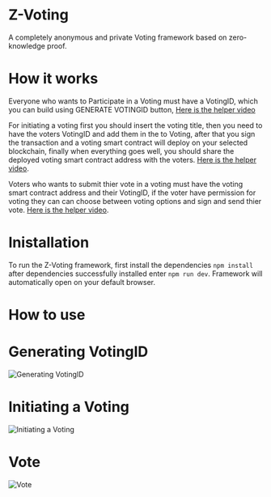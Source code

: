 # Z-Voting
A completely anonymous and private Voting framework based on zero-knowledge proof.

# How it works
Everyone who wants to Participate in a Voting must have a VotingID, which you can build using GENERATE VOTINGID button, [Here is the helper video](https://github.com/AMIRKHANEF/ZK-Gasless-Voting#generating-votingid)

For initiating a voting first you should insert the voting title, then you need to have the voters VotingID and add them in the to Voting, after that you sign the transaction and a voting smart contract will deploy on your selected blockchain, finally when everything goes well, you should share the deployed voting smart contract address with the voters. [Here is the helper video](https://github.com/AMIRKHANEF/ZK-Gasless-Voting#initiating-a-voting).

Voters who wants to submit thier vote in a voting must have the voting smart contract address and their VotingID, if the voter have permission for voting they can can choose between voting options and sign and send thier vote. [Here is the helper video](https://github.com/AMIRKHANEF/ZK-Gasless-Voting#vote).

# Inistallation
To run the Z-Voting framework, first install the dependencies `npm install` after dependencies successfully installed enter `npm run dev`.
Framework will automatically open on your default browser.

# How to use
# Generating VotingID
![Generating VotingID](https://github.com/AMIRKHANEF/ZK-Gasless-Voting/blob/751fabdf7d9d1fa1fc620c39cc69d23247d9eab7/gifs/generateVotingID.gif)

# Initiating a Voting
![Initiating a Voting](https://github.com/AMIRKHANEF/ZK-Gasless-Voting/blob/3a2f5ff58762035f6f7a0346dabe1eed7197d94c/gifs/InitiateVoting.gif)

# Vote
![Vote](https://github.com/AMIRKHANEF/ZK-Gasless-Voting/blob/751fabdf7d9d1fa1fc620c39cc69d23247d9eab7/gifs/Vote.gif)
